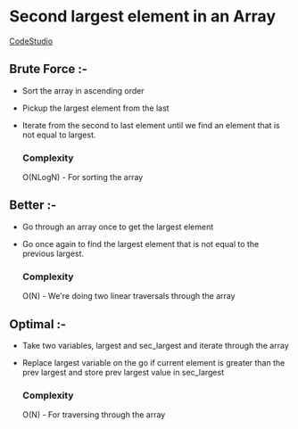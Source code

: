 # Second largest element in an Array

[CodeStudio](https://www.codingninjas.com/studio/problems/ninja-and-the-second-order-elements_6581960?utm_source=striver&utm_medium=website&utm_campaign=a_zcoursetuf)

## Brute Force :-

* Sort the array in ascending order
* Pickup the largest element from the last
* Iterate from the second to last element until we find an element that is not equal to largest.

    ### Complexity
    O(NLogN) - For sorting the array

## Better :-

* Go through an array once to get the largest element
* Go once again to find the largest element that is not equal to the previous largest.

    ### Complexity
    O(N) - We're doing two linear traversals through the array

## Optimal :-

* Take two variables, largest and sec_largest and iterate through the array
* Replace largest variable on the go if current element is greater than the prev largest and store prev largest value in sec_largest

    ### Complexity
    O(N) - For traversing through the array

  